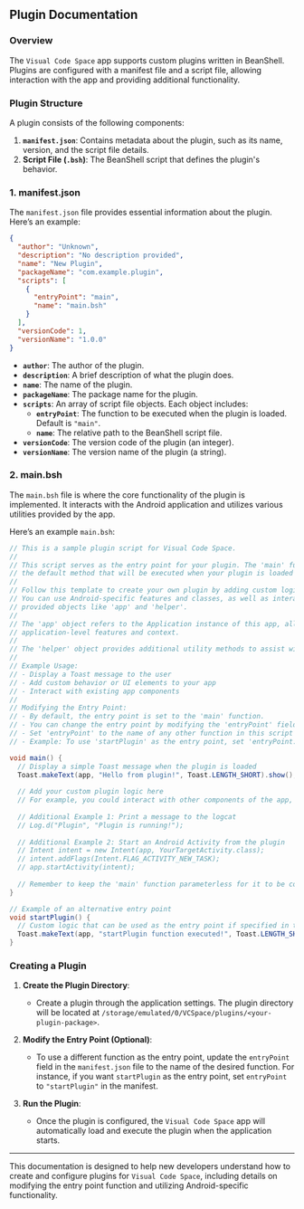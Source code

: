 
## Plugin Documentation

### Overview

The `Visual Code Space` app supports custom plugins written in BeanShell. Plugins are configured with a manifest file and a script file, allowing interaction with the app and providing additional functionality.

### Plugin Structure

A plugin consists of the following components:

1. **`manifest.json`**: Contains metadata about the plugin, such as its name, version, and the script file details.
2. **Script File (`.bsh`)**: The BeanShell script that defines the plugin's behavior.

### 1. manifest.json

The `manifest.json` file provides essential information about the plugin. Here’s an example:

```json
{
  "author": "Unknown",
  "description": "No description provided",
  "name": "New Plugin",
  "packageName": "com.example.plugin",
  "scripts": [
    {
      "entryPoint": "main",
      "name": "main.bsh"
    }
  ],
  "versionCode": 1,
  "versionName": "1.0.0"
}
```

- **`author`**: The author of the plugin.
- **`description`**: A brief description of what the plugin does.
- **`name`**: The name of the plugin.
- **`packageName`**: The package name for the plugin.
- **`scripts`**: An array of script file objects. Each object includes:
    - **`entryPoint`**: The function to be executed when the plugin is loaded. Default is `"main"`.
    - **`name`**: The relative path to the BeanShell script file.
- **`versionCode`**: The version code of the plugin (an integer).
- **`versionName`**: The version name of the plugin (a string).

### 2. main.bsh

The `main.bsh` file is where the core functionality of the plugin is implemented. It interacts with the Android application and utilizes various utilities provided by the app.

Here’s an example `main.bsh`:

```java
// This is a sample plugin script for Visual Code Space.
// 
// This script serves as the entry point for your plugin. The 'main' function is
// the default method that will be executed when your plugin is loaded and started.
// 
// Follow this template to create your own plugin by adding custom logic inside the 'main' function.
// You can use Android-specific features and classes, as well as interact with the app using
// provided objects like 'app' and 'helper'.
// 
// The 'app' object refers to the Application instance of this app, allowing you to access various
// application-level features and context. 
// 
// The 'helper' object provides additional utility methods to assist with plugin development.
// 
// Example Usage:
// - Display a Toast message to the user
// - Add custom behavior or UI elements to your app
// - Interact with existing app components
// 
// Modifying the Entry Point:
// - By default, the entry point is set to the 'main' function.
// - You can change the entry point by modifying the 'entryPoint' field in the plugin's manifest.
// - Set 'entryPoint' to the name of any other function in this script that you want to execute when the plugin is loaded.
// - Example: To use 'startPlugin' as the entry point, set 'entryPoint: "startPlugin"' in the manifest.

void main() {
  // Display a simple Toast message when the plugin is loaded
  Toast.makeText(app, "Hello from plugin!", Toast.LENGTH_SHORT).show();
  
  // Add your custom plugin logic here
  // For example, you could interact with other components of the app, create new UI elements, etc.
  
  // Additional Example 1: Print a message to the logcat
  // Log.d("Plugin", "Plugin is running!");
  
  // Additional Example 2: Start an Android Activity from the plugin
  // Intent intent = new Intent(app, YourTargetActivity.class);
  // intent.addFlags(Intent.FLAG_ACTIVITY_NEW_TASK);
  // app.startActivity(intent);
  
  // Remember to keep the 'main' function parameterless for it to be correctly identified and executed.
}

// Example of an alternative entry point
void startPlugin() {
  // Custom logic that can be used as the entry point if specified in the manifest
  Toast.makeText(app, "startPlugin function executed!", Toast.LENGTH_SHORT).show();
}
```

### Creating a Plugin

1. **Create the Plugin Directory**:
    - Create a plugin through the application settings. The plugin directory will be located at `/storage/emulated/0/VCSpace/plugins/<your-plugin-package>`.

2. **Modify the Entry Point (Optional)**:
    - To use a different function as the entry point, update the `entryPoint` field in the `manifest.json` file to the name of the desired function. For instance, if you want `startPlugin` as the entry point, set `entryPoint` to `"startPlugin"` in the manifest.

3. **Run the Plugin**:
    - Once the plugin is configured, the `Visual Code Space` app will automatically load and execute the plugin when the application starts.

---

This documentation is designed to help new developers understand how to create and configure plugins for `Visual Code Space`, including details on modifying the entry point function and utilizing Android-specific functionality.